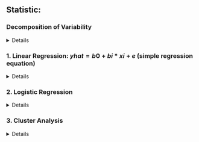 ## Statistic:
### Decomposition of Variability
<details>

- Sum of squares total (SST / TSS)
  - measures the total variability of the datasets
  - $SUM((yi - mean(y))^2)$
- Sum of squares regression (SSR / ESS - explained sum of squares)
  - measure the explained variability by your line
  - $SUM((yhat - mean(y))^2)$
- Sum of squares error (SSE / RSS - residual sum of squares)
  - measure the unexplained variability by the regression
  - $SUM(e^2)$
- Connection: SST = SSR + SSE
- R-Squared = SSR /SST
  - Rsquared = 0: explain **NONE** of the variability
  - Rsquared = 1: model explain the entire variability of the data
- Adjusted R-Squared: always smaller than R-squared
  - penalize the excessive uses of variables
  - $R^2_{adj.} = 1 - (1-R^2)\frac{n-1}{n-p-1}$
- F-statistic: is used for testing the overal significance of the model
  - The lower F-statistic, the closer to non-significant model
  - Prob(F-statistic): p-value for F
- OLS Assumptions:
    1. Linearity
    2. No Endogeneity
    3. Normality and homoscedasticity (normal distributed)
    4. No autocorrelation
    5. NO multicollinearity (2 or more variables have a highe observed correlation)

</details>

### 1. Linear Regression: $yhat = b0 + bi * xi + e$ (simple regression equation)
<details>
  
  ```
  - y: dependent value (for population)
  - yhat: estimated / predicted value
  - b0: intercept, constant
  - bi: slope
  -  P>|t|: p-value of hypothesis H0: b = 0
    - if > 0.05: b=0 means we should exclude that variable
```

#### Python:

``` python
  import statsmodel.api as sm
  from sklearn.linear_model import LinearRegression
# Simple linear regression
  x1 = df[<column>]
  y = df[<column>]
  x = sm.add_constant(x)
  result = sm.OLS(y,x).fit()

# Get the summary of result
  result.summary()

# Make predictions:
  predictions = result.predict(new_df)

# Using Sklearn
  x_matrix = x.values.reshape(-1,1) #reshape to 2D array for "Single Linear Regression" only
  reg = LinearRegression()
  reg.fit(x_matrix,y) # x, y has to be in this order as inputs, target

  reg.score(x_matrix,y) #return R-Squared
  reg.coef_ #return coefficient
  reg.intercept_ #return the intercept
  reg.predict(new_df) #predict the output
```
#### Feature Selection: F_regression:
- Create a simple linear regressions of each feature and dependent variable

```python
from sklearn.feature_selection import f_regression
f_regression(x,y) #return arrays with first value is F_statistic, second value is p-value
p-values = f_regression(x,y)[1].round(3)
```
#### Standardization:
- Scale the features so the model treat them equally
```python
from sklearn.preprocessing import StandardScaler
scaler = StandardScaler()
scaler.fit(x)
x_scaled = scaler.transform(x)

#For prediction:
new_data_scaled = scaler.transform(new_data)
reg.predict(new_data_scaled)
```
#### Train Test Split
```python
from sklearn.model_selection import train_test_split
x_train, x_test, y_train, y_test = train_test_split(x, y, test_size = 0.2, shuffle=True, random_state = 163)
```
</details>

### 2. Logistic Regression

<details>
$delta(odds) = e^(b_k)$
  
```
odds: p(x) / (1-p(x))
MLE: maximum likelihood estimation
Log_Likelihood: almost but not alway negative
  - The bigger it is, the better
LL_Null: Log Likelihood Null: the log_likelihood of the model has no independent variables
  - Compare Log_likelihood with LL_Null to see if the model has any explanatory power
LLR: log_likelihood ratio: measure if the model is statiscally different from LL_NULL
Pseudo-Rsquared: good is between 0.2 - 0.4
```

#### Python:

```python
import statsmodels.api as sm
#Apply to fix the statsmodels library
from scipy import stats
stats.chisqrob = lambda chisq, df: stats.chi2.sf(chisq, df)

x = sm.add_constant(x1)
reg_log = sm.Logit(y,x).fit()
reg_log.summary()

# Calculate the accuracy of the model
reg_log.pred_table()

cm_df = pd.DataFrame(reg_log.pred_table())
cm_df.columns = ['Predicted 0', 'Predicted 1']
cm_df = cm_df.rename(index = {0: 'Actual 0', 1: 'Acutal 1'})
cm_df

cm = np.array(cm_df)
accuracy_train = (cm[0,0] + cm[1,1]) / cm.sum()
```
</details>

### 3. Cluster Analysis
<details>
  
- Goal: maimize the similarity and dissimilarity between clusters  
- Centroid: mean position of a group of points (aka center of mass)  
- K-means Clustering:  
  - Define number of clusters  
  - Specify cluster seeds  
  - Assign each point to a centroid  
  - Adjust centroids  

#### Python:
```python
from sklearn.cluster import KMeans
kmeans = KMeans(2)
kmeans.fit(x)

# Clustering result:
cluster = kmean.fit_predict(x) #return the cluster predictions in an array

```
</details>





